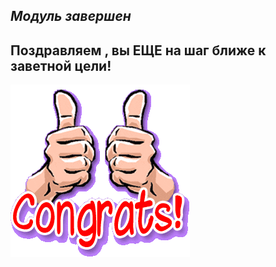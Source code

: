 ## ***Модуль завершен***
## **Поздравляем , вы ЕЩЕ на шаг ближе к заветной цели!**
![congrats](./congrtsaa.gif)   